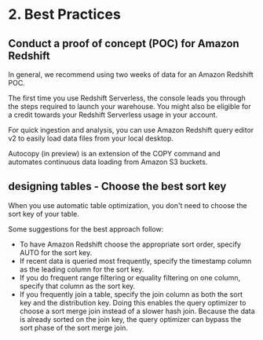 # 2. Best Practices
## Conduct a proof of concept (POC) for Amazon Redshift
In general, we recommend using two weeks of data for an Amazon Redshift POC.

The first time you use Redshift Serverless, the console leads you through the steps required to launch your warehouse. You might also be eligible for a credit towards your Redshift Serverless usage in your account.

For quick ingestion and analysis, you can use Amazon Redshift query editor v2 to easily load data files from your local desktop.

Autocopy (in preview) is an extension of the COPY command and automates continuous data loading from Amazon S3 buckets.

## designing tables - Choose the best sort key
When you use automatic table optimization, you don't need to choose the sort key of your table.

Some suggestions for the best approach follow:
- To have Amazon Redshift choose the appropriate sort order, specify AUTO for the sort key. 
- If recent data is queried most frequently, specify the timestamp column as the leading column for the sort key. 
- If you do frequent range filtering or equality filtering on one column, specify that column as the sort key.
- If you frequently join a table, specify the join column as both the sort key and the distribution key. Doing this enables the query optimizer to choose a sort merge join instead of a slower hash join. Because the data is already sorted on the join key, the query optimizer can bypass the sort phase of the sort merge join.




































